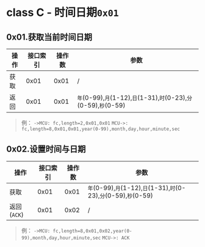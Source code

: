 # class C - 时间日期`0x01`

## 0x01.获取当前时间日期

| 操作 | 接口索引 | 操作数  | 参数   |
| ---- | ---- | ---- | ---- |
| 获取 | 0x01 | 0x01 | /  |
| 返回 | 0x01 | 0x01 | `年`(0-99),`月`(1-12),`日`(1-31),`时`(0-23),`分`(0-59),`秒`(0-59) |

> 例：
> `->MCU: fc,length=2,0x01,0x01`
> `MCU->: fc,length=8,0x01,0x01,year(0-99),month,day,hour,minute,sec`


## 0x02.设置时间与日期

| 操作 | 接口索引 | 操作数  | 参数   |
| ---- | ---- | ---- | ---- |
| 获取 | 0x01 | 0x01 | `年`(0-99),`月`(1-12),`日`(1-31),`时`(0-23),`分`(0-59),`秒`(0-59) |
| 返回(`ACK`) | 0x01 | 0x02 | / |

> 例：
> `->MCU: fc,length=8,0x01,0x02,year(0-99),month,day,hour,minute,sec`
> `MCU->: ACK`
